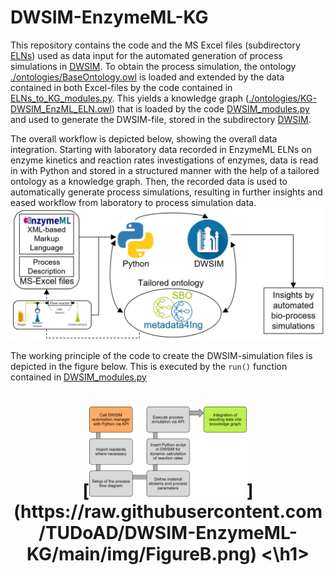 # DWSIM-EnzymeML-KG

This repository contains the code and the MS Excel files (subdirectory [ELNs](https://github.com/TUDoAD/DWSIM-EnzymeML-KG/tree/main/ELNs)) used as data input for the automated generation of process simulations in [DWSIM](https://dwsim.org).
To obtain the process simulation, the ontology [./ontologies/BaseOntology.owl](https://github.com/TUDoAD/DWSIM-EnzymeML-KG/blob/main/ontologies/BaseOntology.owl) is loaded and extended by the data contained in both Excel-files by the code contained in [ELNs_to_KG_modules.py](https://github.com/TUDoAD/DWSIM-EnzymeML-KG/blob/main/ELNs_to_KG_modules.py).
This yields a knowledge graph ([./ontologies/KG-DWSIM_EnzML_ELN.owl](https://github.com/TUDoAD/DWSIM-EnzymeML-KG/blob/main/ontologies/KG-DWSIM_EnzML_ELN.owl)) that is loaded by the code [DWSIM_modules.py](https://github.com/TUDoAD/DWSIM-EnzymeML-KG/blob/main/DWSIM_modules.py) and used to generate the DWSIM-file, stored in the subdirectory [DWSIM](https://github.com/TUDoAD/DWSIM-EnzymeML-KG/tree/main/DWSIM).

The overall workflow is depicted below, showing the overall data integration. Starting with laboratory data recorded in EnzymeML ELNs on enzyme kinetics and reaction rates investigations of enzymes, data is read in with Python and stored in a structured manner with the help of a tailored ontology as a knowledge graph. 
Then, the recorded data is used to automatically generate process simulations, resulting in further insights and eased workflow from laboratory to process simulation data. 
![Depiction of the overall process.](img/FigureA.png?raw=true "Depiction of the overall process.")


The working principle of the code to create the DWSIM-simulation files is depicted in the figure below. This is executed by the `run()` function contained in [DWSIM_modules.py](https://github.com/TUDoAD/DWSIM-EnzymeML-KG/blob/main/DWSIM_modules.py)
<h1 align="center">
[<img src="./img/FigureB.png" width="50%" />](https://raw.githubusercontent.com/TUDoAD/DWSIM-EnzymeML-KG/main/img/FigureB.png)
<\h1>
